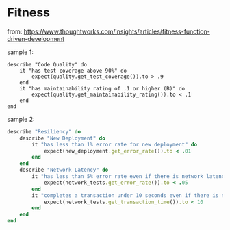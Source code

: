 # Fitness

from: https://www.thoughtworks.com/insights/articles/fitness-function-driven-development

sample 1:

```cucumber
describe "Code Quality" do
    it "has test coverage above 90%" do
        expect(quality.get_test_coverage()).to > .9
    end
    it "has maintainability rating of .1 or higher (B)" do
        expect(quality.get_maintainability_rating()).to < .1
    end
end
```

sample 2:

```ruby
describe "Resiliency" do
	describe "New Deployment" do
		it "has less than 1% error rate for new deployment" do
			expect(new_deployment.get_error_rate()).to < .01
		end
	end
	describe "Network Latency" do
		it "has less than 5% error rate even if there is network latency" do
			expect(network_tests.get_error_rate()).to < .05
		end
		it "completes a transaction under 10 seconds even if there is network latency" do
			expect(network_tests.get_transaction_time()).to < 10
		end
	end
end
```
